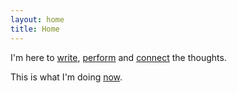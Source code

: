 ```yaml
---
layout: home
title: Home
---
```

<p>
I'm here to <a href="/jokes">write</a>, <a href="/writing-vs-performing">perform</a> and <a href="/love-your-audience">connect</a> the thoughts.
</p>
<p>
This is what I'm doing <a href="/now">now</a>.
</p>
<br>

